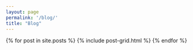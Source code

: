 ```yaml
---
layout: page
permalink: '/blog/'
title: "Blog"
---
```



<div class="tiles">
{% for post in site.posts %}
  {% include post-grid.html %}
{% endfor %}
</div><!-- /.tiles -->
